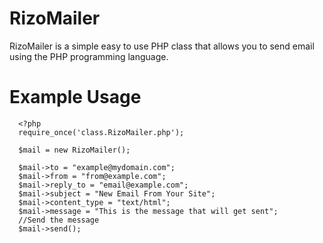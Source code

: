 RizoMailer
======================

RizoMailer is a simple easy to use PHP class that allows you to send email using the PHP programming language.


Example Usage
======================

      <?php
      require_once('class.RizoMailer.php');
      
      $mail = new RizoMailer();
      
      $mail->to = "example@mydomain.com";
      $mail->from = "from@example.com";
      $mail->reply_to = "email@example.com";
      $mail->subject = "New Email From Your Site";
      $mail->content_type = "text/html";
      $mail->message = "This is the message that will get sent";
      //Send the message
      $mail->send();



